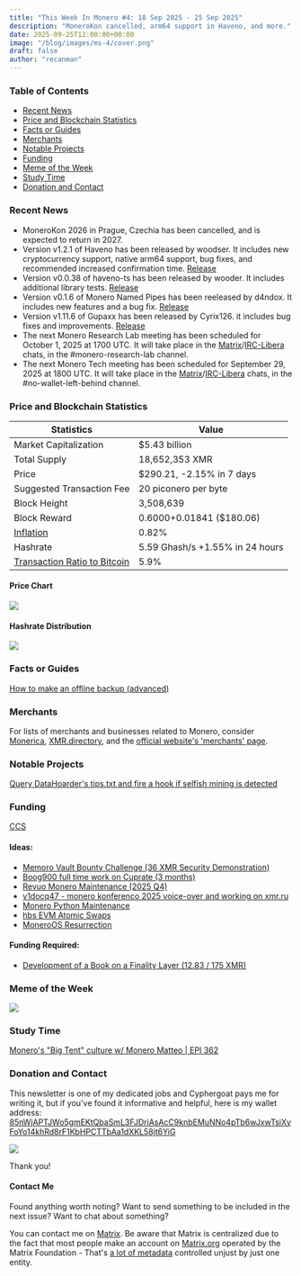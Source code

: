 ```yaml
---
title: "This Week In Monero #4: 18 Sep 2025 - 25 Sep 2025"
description: "MoneroKon cancelled, arm64 support in Haveno, and more."
date: 2025-09-25T12:00:00+00:00
image: "/blog/images/ms-4/cover.png"
draft: false
author: "recanman"
---
```


### Table of Contents

- [Recent News](#recent-news)
- [Price and Blockchain Statistics](#price-and-blockchain-statistics)
- [Facts or Guides](#facts-or-guides)
- [Merchants](#merchants)
- [Notable Projects](#notable-projects)
- [Funding](#funding)
- [Meme of the Week](#meme-of-the-week)
- [Study Time](#study-time)
- [Donation and Contact](#donation-and-contact)

### Recent News
- MoneroKon 2026 in Prague, Czechia has been cancelled, and is expected to return in 2027.
- Version v1.2.1 of Haveno has been released by woodser. It includes new cryptocurrency support, native arm64 support, bug fixes, and recommended increased confirmation time. [Release](https://github.com/haveno-dex/haveno/releases/tag/v1.2.1)
- Version v0.0.38 of haveno-ts has been released by wooder. It includes additional library tests. [Release](https://github.com/haveno-dex/haveno-ts/releases/tag/v0.0.38)
- Version v0.1.6 of Monero Named Pipes has been reeleased by d4ndox. It includes new features and a bug fix. [Release](https://github.com/d4ndox/mnp/releases/tag/0.1.6)
- Version v1.11.6 of Gupaxx has been released by Cyrix126. it includes bug fixes and improvements. [Release](https://github.com/Cyrix126/gupaxx/releases/tag/v1.11.6)
- The next Monero Research Lab meeting has been scheduled for October 1, 2025 at 1700 UTC. It will take place in the [Matrix](https://matrix.to/#/#monero-research-lab:monero.social)/[IRC-Libera](irc://irc.libera.chat/#monero-research-lab) chats, in the #monero-research-lab channel.
- The next Monero Tech meeting has been scheduled for September 29, 2025 at 1800 UTC. It will take place in the [Matrix](https://matrix.to/#/#no-wallet-left-behind:monero.social)/[IRC-Libera](irc://irc.libera.chat/#no-wallet-left-behind) chats, in the #no-wallet-left-behind channel.

### Price and Blockchain Statistics
| Statistics | Value |
|-----------|-------|
| Market Capitalization | $5.43 billion |
| Total Supply | 18,652,353 XMR |
| Price | $290.21, -2.15% in 7 days |
| Suggested Transaction Fee | 20 piconero per byte |
| Block Height | 3,508,639 |
| Block Reward | 0.6000+0.01841 ($180.06) |
| [Inflation](https://moneroj.net/inflation) | 0.82% |
| Hashrate | 5.59 Ghash/s +1.55% in 24 hours |
| [Transaction Ratio to Bitcoin](https://moneroj.net/percentage) | 5.9% |

#### Price Chart
![](/blog/images/ms-4/chart.png)

#### Hashrate Distribution
![](/blog/images/ms-4/hash.png)

### Facts or Guides
[How to make an offline backup (advanced)](https://www.getmonero.org/resources/user-guides/Offline_Backup.html)

### Merchants
For lists of merchants and businesses related to Monero, consider [Monerica](https://monerica.com/), [XMR.directory](https://xmr.directory/), and the [official website's 'merchants' page](https://getmonero.org/community/merchants/).

### Notable Projects
[Query DataHoarder's tips.txt and fire a hook if selfish mining is detected](https://gitea.gf4.pw/ki9/karmine)

### Funding
[CCS](https://ccs.getmonero.org/)

#### Ideas:
- [Memoro Vault Bounty Challenge (36 XMR Security Demonstration)](https://repo.getmonero.org/monero-project/ccs-proposals/-/merge_requests/615)
- [Boog900 full time work on Cuprate (3 months)](https://repo.getmonero.org/monero-project/ccs-proposals/-/merge_requests/611)
- [Revuo Monero Maintenance (2025 Q4)](https://repo.getmonero.org/monero-project/ccs-proposals/-/merge_requests/610)
- [v1docq47 - monero konferenco 2025 voice-over and working on xmr.ru](https://repo.getmonero.org/monero-project/ccs-proposals/-/merge_requests/607)
- [Monero Python Maintenance](https://repo.getmonero.org/monero-project/ccs-proposals/-/merge_requests/598)
- [hbs EVM Atomic Swaps](https://repo.getmonero.org/monero-project/ccs-proposals/-/merge_requests/597)
- [MoneroOS Resurrection](https://repo.getmonero.org/monero-project/ccs-proposals/-/merge_requests/596)

#### Funding Required:
- [Development of a Book on a Finality Layer (12.83 / 175 XMR)](https://ccs.getmonero.org/proposals/kayabaNerve-finality-layer-book.html)

### Meme of the Week
![](/blog/images/ms-4/head.png)

### Study Time
[Monero's "Big Tent" culture w/ Monero Matteo | EPI 362](https://redirect.invidious.io/watch?v=El9sTxt9tFI)

### Donation and Contact
This newsletter is one of my dedicated jobs and Cyphergoat pays me for writing it, but if you've found it informative and helpful, here is my wallet address:
[85nWjAPTJWo5gmEKtQbaSmL3FJDriAsAcC9knbEMuNNo4pTb6wJxwTsiXyFoYo14khRd8rF1KbHPCTTbAa1dXKL58jt6YiG](monero:85nWjAPTJWo5gmEKtQbaSmL3FJDriAsAcC9knbEMuNNo4pTb6wJxwTsiXyFoYo14khRd8rF1KbHPCTTbAa1dXKL58jt6YiG?recipient_name=lmd)

![](/blog/images/qr.png)

Thank you!

#### Contact Me
Found anything worth noting? Want to send something to be included in the next issue? Want to chat about something?

You can contact me on [Matrix](https://matrix.to/#/@recanman:kernal.eu). Be aware that Matrix is centralized due to the fact that most people make an account on [Matrix.org](https://matrix.org/) operated by the Matrix Foundation - That's [a lot of metadata](https://yewtu.be/watch?v=PxwEwwlDM8Q&t=28) controlled unjust by just one entity.
